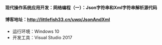 #### 现代操作系统应用开发：网络编程（一）：Json字符串和Xml字符串解析源代码

#### 博客地址：http://littlefish33.cn/uwp/JsonAndXml

- 运行环境：Windows 10
- 开发工具：Visual Studio 2017


